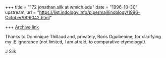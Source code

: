 +++
title = "172 jonathan.silk at wmich.edu"
date = "1996-10-30"
upstream_url = "https://list.indology.info/pipermail/indology/1996-October/006042.html"

+++
[Archive link](https://list.indology.info/pipermail/indology/1996-October/006042.html)

Thanks to Dominique Thillaud and, privately, Boris Oguibenine, for clarifying
my IE ignorance (not limited, I am afraid, to comparative etymology!).

J Silk




